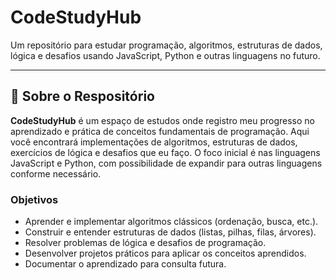# CodeStudyHub

Um repositório para estudar programação, algoritmos, estruturas de dados, lógica e desafios usando JavaScript, Python e outras linguagens no futuro.

---

## 📖 Sobre o Respositório

**CodeStudyHub** é um espaço de estudos onde registro meu progresso no aprendizado e prática de conceitos fundamentais de programação. Aqui você encontrará implementações de algoritmos, estruturas de dados, exercícios de lógica e desafios que eu faço. O foco inicial é nas linguagens JavaScript e Python, com possibilidade de expandir para outras linguagens conforme necessário.

### Objetivos
- Aprender e implementar algoritmos clássicos (ordenação, busca, etc.).
- Construir e entender estruturas de dados (listas, pilhas, filas, árvores).
- Resolver problemas de lógica e desafios de programação.
- Desenvolver projetos práticos para aplicar os conceitos aprendidos.
- Documentar o aprendizado para consulta futura.
